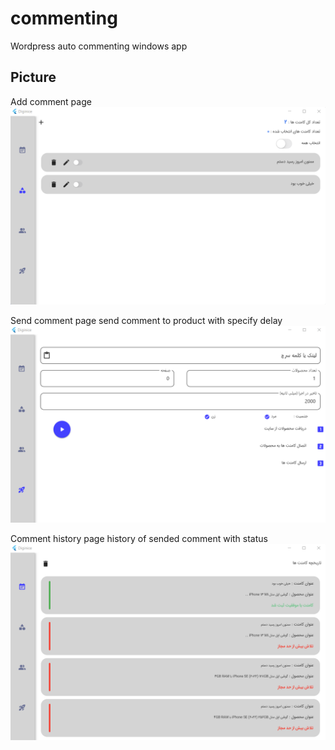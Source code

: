 # commenting

Wordpress auto commenting windows app

## Picture

Add comment page
![alt text](https://github.com/Mehrabgh2/commenting/blob/master/art/add.png?raw=true)


Send comment page
send comment to product with specify delay 
![alt text](https://github.com/Mehrabgh2/commenting/blob/master/art/send.png?raw=true)


Comment history page
history of sended comment with status 
![alt text](https://github.com/Mehrabgh2/commenting/blob/master/art/history.png?raw=true)
